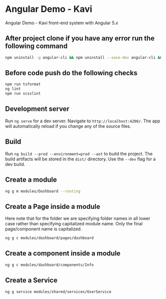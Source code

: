 # Angular Demo - Kavi

Angular Demo - Kavi front-end system with Angular 5.x
## After project clone if you have any error run the following command
```bash
npm uninstall -g angular-cli && npm uninstall --save-dev angular-cli && npm uninstall -g @angular/cli && npm cache clean && npm install -g @angular/cli@latest && rm -rf node_modules dist && npm install --save-dev @angular/cli@latest && npm install
```

## Before code push do the following checks 
```bash
npm run tsformat
ng lint
npm run scsslint
```

## Development server

Run `ng serve` for a dev server. Navigate to `http://localhost:4200/`. The app will automatically reload if you change any of the source files.

## Build

Run `ng build --prod --environment=prod --aot` to build the project. The build artifacts will be stored in the `dist/` directory. Use the `--dev` flag for a dev build.

## Create a module 

~~~bash
ng g m modules/Dashboard --routing
~~~

## Create a Page inside a module

Here note that for the folder we are specifying folder names in all lower case rather than specifying capitalized module name. Only the final page/component name is capitalized. 

~~~bash
ng g c modules/dashboard/pages/dashboard
~~~

## Create a component inside a module

~~~bash
ng g c modules/dashboard/components/Info
~~~

## Create a Service
~~~bash
ng g service modules/shared/services/UserService
~~~

